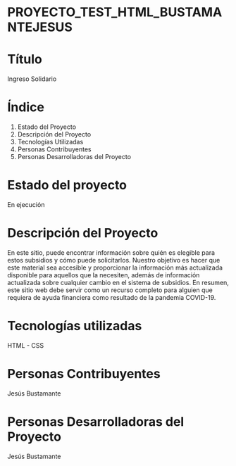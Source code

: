# PROYECTO_TEST_HTML_BUSTAMANTEJESUS

# Título

Ingreso Solidario

# Índice

1. Estado del Proyecto
2. Descripción del Proyecto
3. Tecnologías Utilizadas
4. Personas Contribuyentes
5. Personas Desarrolladoras del Proyecto

# Estado del proyecto

En ejecución

# Descripción del Proyecto

En este sitio, puede encontrar información sobre quién es elegible para estos subsidios y cómo puede solicitarlos. Nuestro objetivo es hacer que este material sea accesible y proporcionar la información más actualizada disponible para aquellos que la necesiten, además de información actualizada sobre cualquier cambio en el sistema de subsidios. En resumen, este sitio web debe servir como un recurso completo para alguien que requiera de ayuda financiera como resultado de la pandemia COVID-19.


# Tecnologías utilizadas

HTML - CSS

# Personas Contribuyentes

Jesús Bustamante

# Personas Desarrolladoras del Proyecto

Jesús Bustamante
